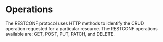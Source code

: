 # Operations
The RESTCONF protocol uses HTTP methods to identify the CRUD operation requested for a 
particular resource. The RESTCONF operations available are: GET, POST, PUT, PATCH, and 
DELETE.